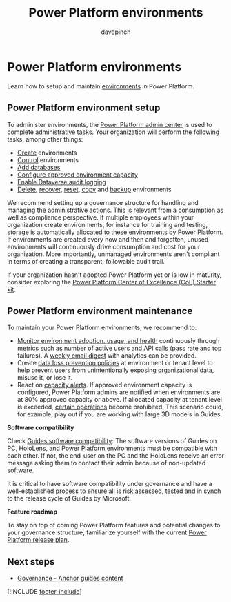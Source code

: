 ﻿---
title: Power Platform environments
description: Learn how to setup and maintain Power Platform environments to use with Dynamics 365 Guides
ms.date: 03/21/2023
ms.topic: conceptual
author: davepinch
ms.author: davepinch
ms-reviewer: m-hartmann
ms.custom: bap-template
---

# Power Platform environments

Learn how to setup and maintain [environments](/power-platform/admin/environments-overview) in Power Platform.

## Power Platform environment setup

To administer environments, the [Power Platform admin center](https://aka.ms/ppac) is used to complete administrative tasks. Your organization will perform the following tasks, among other things:

- [Create](/power-platform/admin/create-environment) environments
- [Control](/power-platform/admin/control-environment-creation) environments
- [Add databases](/power-platform/admin/create-database)
- [Configure approved environment capacity](/power-platform/guidance/coe/capacity-alerting)
- [Enable Dataverse audit logging](/power-platform/guidance/adoption/cds-usage#dataverse-audit-logging)
- [Delete](/power-platform/admin/delete-environment), [recover](/power-platform/admin/recover-environment), [reset](/power-platform/admin/reset-environment), [copy](/power-platform/admin/copy-environment) and [backup](/power-platform/admin/backup-restore-environments) environments

We recommend setting up a governance structure for handling and managing the administrative actions. This is relevant from a consumption as well as compliance perspective. If multiple employees within your organization create environments, for instance for training and testing, storage is automatically allocated to these environments by Power Platform. If environments are created every now and then and forgotten, unused environments will continuously drive consumption and cost for your organization. More importantly, unmanaged environments aren't compliant in terms of creating a transparent, followable audit trail.

If your organization hasn't adopted Power Platform yet or is low in maturity, consider exploring the [Power Platform Center of Excellence (CoE) Starter kit](/power-platform/guidance/coe/starter-kit).

## Power Platform environment maintenance

To maintain your Power Platform environments, we recommend to:

- [Monitor environment adoption, usage, and health](/power-platform/guidance/adoption/cds-usage) continuously through metrics such as number of active users and API calls (pass rate and top failures). A [weekly email digest](/power-platform/admin/managed-environment-usage-insights) with analytics can be provided.
- Create [data loss prevention policies](/power-platform/admin/wp-data-loss-prevention) at environment or tenant level to help prevent users from unintentionally exposing organizational data, misuse it, or lose it.
- React on [capacity alerts](/power-platform/guidance/coe/capacity-alerting#receive-capacity-alerts). If approved environment capacity is configured, Power Platform admins are notified when environments are at 80% approved capacity or above. If allocated capacity at tenant level is exceeded, [certain operations](/power-platform/admin/capacity-storage#changes-for-exceeding-storage-capacity-entitlements) become prohibited. This scenario could, for example, play out if you are working with large 3D models in Guides.

**Software compatibility**

Check [Guides software compatibility](../admin-apps-solution-compatibility.md): The software versions of Guides on PC, HoloLens, and Power Platform environments must be compatible with each other. If not, the end-user on the PC and the HoloLens receive an error message asking them to contact their admin because of non-updated software.

It is critical to have software compatibility under governance and have a well-established process to ensure all is risk assessed, tested and in synch to the release cycle of Guides by Microsoft.

**Feature roadmap**

To stay on top of coming Power Platform features and potential changes to your governance structure, familiarize yourself with the current [Power Platform release plan](/dynamics365/release-plans/).

## Next steps

- [Governance - Anchor guides content](anchor-guides-content-through-qr-codes-and-embed-deep-links.md)

[!INCLUDE [footer-include](../../includes/footer-banner.md)]
